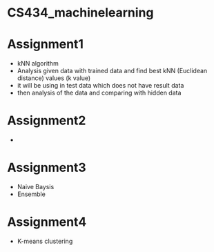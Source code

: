 # CS434_machinelearning
 
# Assignment1
  - kNN algorithm
  - Analysis given data with trained data and find best kNN (Euclidean distance) values (k value)
  - it will be using in test data which does not have result data
  - then analysis of the data and comparing with hidden data
# Assignment2
  - 

# Assignment3
  - Naive Baysis
  - Ensemble

# Assignment4
  - K-means clustering
